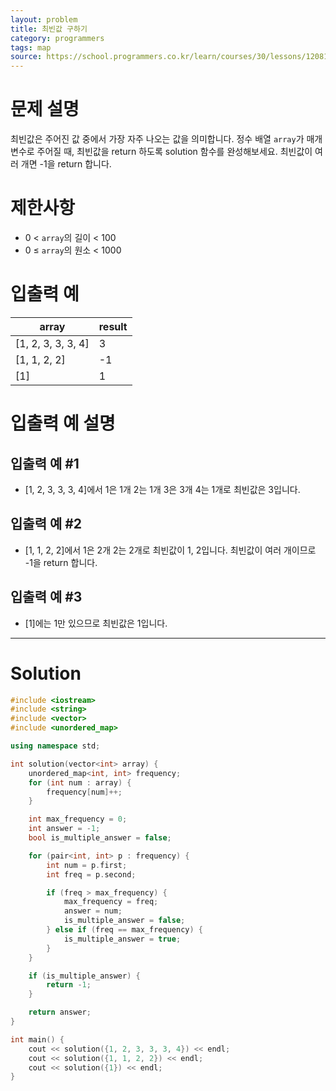 ```yaml
---
layout: problem
title: 최빈값 구하기
category: programmers
tags: map
source: https://school.programmers.co.kr/learn/courses/30/lessons/120812
---
```


# 문제 설명

최빈값은 주어진 값 중에서 가장 자주 나오는 값을 의미합니다. 정수 배열 `array`가 매개변수로 주어질 때, 최빈값을 return 하도록 solution 함수를 완성해보세요. 최빈값이 여러 개면 -1을 return 합니다.

# 제한사항

- 0 < `array`의 길이 < 100
- 0 ≤ `array`의 원소 < 1000

# 입출력 예

| array | result |
| --- | --- |
| [1, 2, 3, 3, 3, 4] | 3 |
| [1, 1, 2, 2] | -1 |
| [1] | 1 |

# 입출력 예 설명

## 입출력 예 #1

- [1, 2, 3, 3, 3, 4]에서 1은 1개 2는 1개 3은 3개 4는 1개로 최빈값은 3입니다.

## 입출력 예 #2

- [1, 1, 2, 2]에서 1은 2개 2는 2개로 최빈값이 1, 2입니다. 최빈값이 여러 개이므로 -1을 return 합니다.

## 입출력 예 #3

- [1]에는 1만 있으므로 최빈값은 1입니다.

---

# Solution

```cpp
#include <iostream>
#include <string>
#include <vector>
#include <unordered_map>

using namespace std;

int solution(vector<int> array) {
    unordered_map<int, int> frequency;
    for (int num : array) {
        frequency[num]++;
    }

    int max_frequency = 0;
    int answer = -1;
    bool is_multiple_answer = false;

    for (pair<int, int> p : frequency) {
        int num = p.first;
        int freq = p.second;

        if (freq > max_frequency) {
            max_frequency = freq;
            answer = num;
            is_multiple_answer = false;
        } else if (freq == max_frequency) {
            is_multiple_answer = true;
        }
    }

    if (is_multiple_answer) {
        return -1;
    }

    return answer;
}

int main() {
    cout << solution({1, 2, 3, 3, 3, 4}) << endl;
    cout << solution({1, 1, 2, 2}) << endl;
    cout << solution({1}) << endl;
}
```

